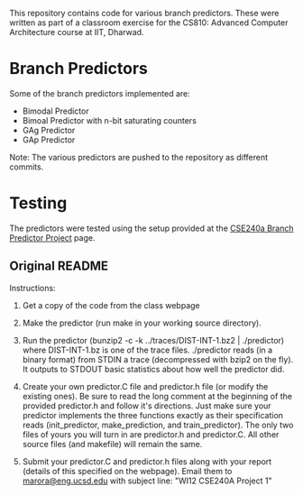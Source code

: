 This repository contains code for various branch predictors. These were written as part of a classroom exercise for the CS810: Advanced Computer Architecture course at IIT, Dharwad.

# Branch Predictors
Some of the branch predictors implemented are:
- Bimodal Predictor
- Bimoal Predictor with n-bit saturating counters
- GAg Predictor
- GAp Predictor

Note: The various predictors are pushed to the repository as different commits.

# Testing
The predictors were tested using the setup provided at the [CSE240a Branch Predictor Project](https://cseweb.ucsd.edu/classes/wi12/cse240A-a/proj.html) page.

## Original README
Instructions:

1) Get a copy of the code from the class webpage

2) Make the predictor (run make in your working source directory).

3) Run the predictor
(bunzip2 -c -k ../traces/DIST-INT-1.bz2 | ./predictor)
where DIST-INT-1.bz is one of the trace files.
./predictor reads (in a binary format) from STDIN a trace
(decompressed with bzip2 on the fly). It outputs to STDOUT basic
statistics about how well the predictor did.

4) Create your own predictor.C file and predictor.h file (or modify
the existing ones).  Be sure to read the long comment at the beginning
of the provided predictor.h and follow it's directions.  Just make
sure your predictor implements the three functions exactly as their
specification reads (init_predictor, make_prediction, and
train_predictor).  The only two files of yours you will turn in are
predictor.h and predictor.C.  All other source files (and makefile)
will remain the same.

5) Submit your predictor.C and predictor.h files along with your
report (details of this specified on the webpage).  Email them to
marora@eng.ucsd.edu with subject line: "WI12 CSE240A Project 1"